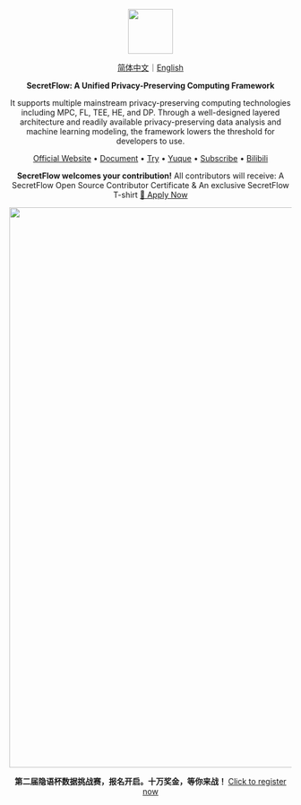 <p align="center"><img src="https://raw.githubusercontent.com/secretflow/.github/main/profile/logo.svg" height="80" /></p>

<p align="center">
<a href="https://github.com/secretflow/.github/blob/main/profile/README.zh-CN.md">简体中文</a>｜<a href="https://github.com/secretflow/.github/blob/main/profile/README.md">English</a>
</p>

<p align="center"><strong>SecretFlow: A Unified Privacy-Preserving Computing Framework</strong></p>

<p align="center">It supports multiple mainstream privacy-preserving computing technologies including MPC, FL, TEE, HE, and DP. Through a well-designed layered architecture and readily available privacy-preserving data analysis and machine learning modeling, the framework lowers the threshold for developers to use.</p>

<p align="center"><a href="https://www.secretflow.org.cn">Official Website</a> • <a href="https://www.secretflow.org.cn/docs/">Document</a> • <a href="https://survey.alipay.com/apps/zhiliao/FdC-vTsPM">Try</a>  • <a href="https://www.yuque.com/secret-flow/admin">Yuque</a> • <a href="https://secretflow.zhubai.love">Subscribe</a> • <a href="https://space.bilibili.com/2073575923">Bilibili</a></p>

<p align="center"><strong>SecretFlow welcomes your contribution!</strong>  All contributors will receive: A SecretFlow Open Source Contributor Certificate & An exclusive SecretFlow T-shirt  <a href="https://studio.secretflow.com/activity/fhelc1w2nmx0g0n/detail">📌 Apply Now</a>  </p>


<p align="center"><img src="https://mdn.alipayobjects.com/huamei_ytxjsu/afts/img/A*Y0VcRo3KF00AAAAAgCAAAAgAehr5AQ/fmt.webp" width="1000"/></p>

<p align="center"><strong> 第二届隐语杯数据挑战赛，报名开启。十万奖金，等你来战！  </strong>   <a href="https://www.atecup.cn/competitions/sf2025">Click to register now</a> 
